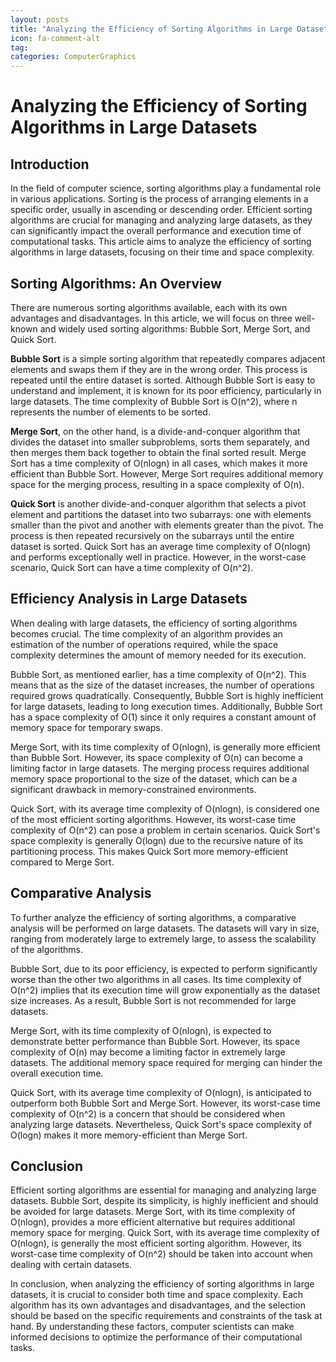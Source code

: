 ```yaml
---
layout: posts
title: "Analyzing the Efficiency of Sorting Algorithms in Large Datasets"
icon: fa-comment-alt
tag:      
categories: ComputerGraphics
---
```



# Analyzing the Efficiency of Sorting Algorithms in Large Datasets

## Introduction

In the field of computer science, sorting algorithms play a fundamental role in various applications. Sorting is the process of arranging elements in a specific order, usually in ascending or descending order. Efficient sorting algorithms are crucial for managing and analyzing large datasets, as they can significantly impact the overall performance and execution time of computational tasks. This article aims to analyze the efficiency of sorting algorithms in large datasets, focusing on their time and space complexity.

## Sorting Algorithms: An Overview

There are numerous sorting algorithms available, each with its own advantages and disadvantages. In this article, we will focus on three well-known and widely used sorting algorithms: Bubble Sort, Merge Sort, and Quick Sort.

**Bubble Sort** is a simple sorting algorithm that repeatedly compares adjacent elements and swaps them if they are in the wrong order. This process is repeated until the entire dataset is sorted. Although Bubble Sort is easy to understand and implement, it is known for its poor efficiency, particularly in large datasets. The time complexity of Bubble Sort is O(n^2), where n represents the number of elements to be sorted.

**Merge Sort**, on the other hand, is a divide-and-conquer algorithm that divides the dataset into smaller subproblems, sorts them separately, and then merges them back together to obtain the final sorted result. Merge Sort has a time complexity of O(nlogn) in all cases, which makes it more efficient than Bubble Sort. However, Merge Sort requires additional memory space for the merging process, resulting in a space complexity of O(n).

**Quick Sort** is another divide-and-conquer algorithm that selects a pivot element and partitions the dataset into two subarrays: one with elements smaller than the pivot and another with elements greater than the pivot. The process is then repeated recursively on the subarrays until the entire dataset is sorted. Quick Sort has an average time complexity of O(nlogn) and performs exceptionally well in practice. However, in the worst-case scenario, Quick Sort can have a time complexity of O(n^2).

## Efficiency Analysis in Large Datasets

When dealing with large datasets, the efficiency of sorting algorithms becomes crucial. The time complexity of an algorithm provides an estimation of the number of operations required, while the space complexity determines the amount of memory needed for its execution.

Bubble Sort, as mentioned earlier, has a time complexity of O(n^2). This means that as the size of the dataset increases, the number of operations required grows quadratically. Consequently, Bubble Sort is highly inefficient for large datasets, leading to long execution times. Additionally, Bubble Sort has a space complexity of O(1) since it only requires a constant amount of memory space for temporary swaps.

Merge Sort, with its time complexity of O(nlogn), is generally more efficient than Bubble Sort. However, its space complexity of O(n) can become a limiting factor in large datasets. The merging process requires additional memory space proportional to the size of the dataset, which can be a significant drawback in memory-constrained environments.

Quick Sort, with its average time complexity of O(nlogn), is considered one of the most efficient sorting algorithms. However, its worst-case time complexity of O(n^2) can pose a problem in certain scenarios. Quick Sort's space complexity is generally O(logn) due to the recursive nature of its partitioning process. This makes Quick Sort more memory-efficient compared to Merge Sort.

## Comparative Analysis

To further analyze the efficiency of sorting algorithms, a comparative analysis will be performed on large datasets. The datasets will vary in size, ranging from moderately large to extremely large, to assess the scalability of the algorithms.

Bubble Sort, due to its poor efficiency, is expected to perform significantly worse than the other two algorithms in all cases. Its time complexity of O(n^2) implies that its execution time will grow exponentially as the dataset size increases. As a result, Bubble Sort is not recommended for large datasets.

Merge Sort, with its time complexity of O(nlogn), is expected to demonstrate better performance than Bubble Sort. However, its space complexity of O(n) may become a limiting factor in extremely large datasets. The additional memory space required for merging can hinder the overall execution time.

Quick Sort, with its average time complexity of O(nlogn), is anticipated to outperform both Bubble Sort and Merge Sort. However, its worst-case time complexity of O(n^2) is a concern that should be considered when analyzing large datasets. Nevertheless, Quick Sort's space complexity of O(logn) makes it more memory-efficient than Merge Sort.

## Conclusion

Efficient sorting algorithms are essential for managing and analyzing large datasets. Bubble Sort, despite its simplicity, is highly inefficient and should be avoided for large datasets. Merge Sort, with its time complexity of O(nlogn), provides a more efficient alternative but requires additional memory space for merging. Quick Sort, with its average time complexity of O(nlogn), is generally the most efficient sorting algorithm. However, its worst-case time complexity of O(n^2) should be taken into account when dealing with certain datasets.

In conclusion, when analyzing the efficiency of sorting algorithms in large datasets, it is crucial to consider both time and space complexity. Each algorithm has its own advantages and disadvantages, and the selection should be based on the specific requirements and constraints of the task at hand. By understanding these factors, computer scientists can make informed decisions to optimize the performance of their computational tasks.
